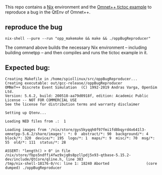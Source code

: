 This repo contains a [Nix](https://nixos.org/nix) environment and the [Omnet++ tictoc example](https://docs.omnetpp.org/tutorials/tictoc/) to reproduce a bug in the QtEnv of Omnet++.

## reproduce the bug

`nix-shell --pure --run "opp_makemake && make && ./oppBugReproducer"`

The command above builds the necessary Nix environment – including building omnetpp – and then compiles and runs the tictoc example in it.

## Expected bug:

```
Creating Makefile in /home/spiollinux/src/oppBugReproducer...
Creating executable: out/gcc-release//oppBugReproducer
OMNeT++ Discrete Event Simulation  (C) 1992-2019 Andras Varga, OpenSim Ltd.
Version: 5.6.2, build: 200518-aa79d0918f, edition: Academic Public License -- NOT FOR COMMERCIAL USE
See the license for distribution terms and warranty disclaimer

Setting up Qtenv...

Loading NED files from .:  1

Loading images from '/nix/store/gys5kyqqh0f97fmi1fd8bqyrd4x641l3-omnetpp-5.6.2/share/images': *: 0  abstract/*: 90  background/*: 4  block/*: 320  device/*: 195  logo/*: 1  maps/*: 9  misc/*: 70  msg/*: 55  old/*: 111  status/*: 28 

ASSERT: "length() > 0" in file /nix/store/fbps5ndffi4fwz9xjq0s8pzllpdj5x93-qtbase-5.15.2-dev/include/QtCore/qline.h, line 383
/tmp/nix-shell-18176-0/rc: line 1: 18240 Aborted                 (core dumped) ./oppBugReproducer

```
